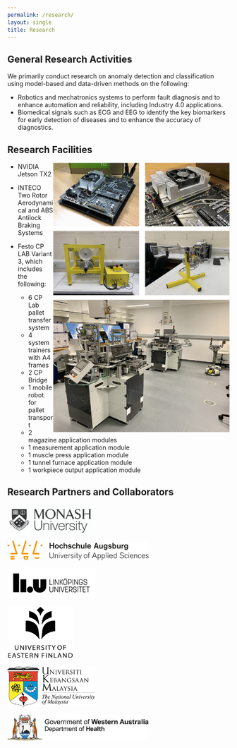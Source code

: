```yaml
---
permalink: /research/
layout: single
title: Research 
---
```


## General Research Activities ##
We primarily conduct research on anomaly detection and classification using model-based and data-driven methods on the following:
* Robotics and mechatronics systems to perform fault diagnosis and to enhance automation and reliability, including Industry 4.0 applications.
* Biomedical signals such as ECG and EEG to identify the key biomarkers for early detection of diseases and to enhance the accuracy of diagnostics.


## Research Facilities ##
<img align="right" src="/assets/Figures/Facilities.png" width="400">

* NVIDIA Jetson TX2  

* INTECO Two Rotor Aerodynamical and ABS Antilock Braking Systems  

* Festo CP LAB Variant 3, which includes the following: 
  * 6 CP Lab pallet transfer system
  * 4 system trainers with A4 frames
  * 2 CP Bridge
  * 1 mobile robot for pallet transport
  * 2 magazine application modules
  * 1 measurement application module
  * 1 muscle press application module
  * 1 tunnel furnace application module
  * 1 workpiece output application module  
  
<!--* Beowulf Cluster consisting of the following:-->
<!--  * 2 Dell PowerEdge servers-->
<!--  * 12 Intel-based CPU nodes for a total of 80 cores-->
<!--  * 12 Nvidia GPU nodes-->


## Research Partners and Collaborators ##

<img src="/assets/Figures/Monash.png" width="200">&emsp;&emsp;  

<img src="/assets/Figures/UAS.png" width="320">&emsp;&emsp;  

<img src="/assets/Figures/LiU.png" width="200">&emsp;&emsp;  

<img src="/assets/Figures/UEF.jpg" width="150">&emsp;&emsp;  

<img src="/assets/Figures/UKM.png" width="200">&emsp;&emsp;  

<img src="/assets/Figures/DoHWA.png" width="320">&emsp;&emsp;    

 
